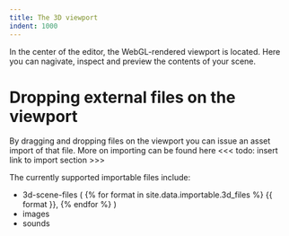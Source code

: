 ```yaml
---
title: The 3D viewport
indent: 1000
---
```


In the center of the editor, the WebGL-rendered viewport is located. Here you can nagivate, inspect and preview the contents of your scene.

# Dropping external files on the viewport

By dragging and dropping files on the viewport you can issue an asset import of that file. More on importing can be found here <<< todo: insert link to import section >>>

The currently supported importable files include:
- 3d-scene-files
  (
  {% for format in site.data.importable.3d_files %}
    {{ format }},
  {% endfor %}
  )
- images 
- sounds